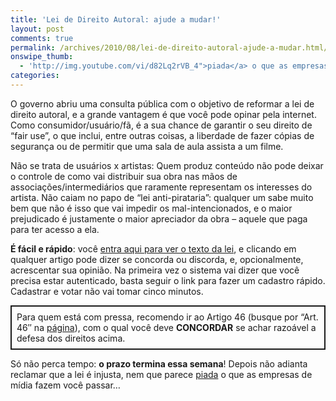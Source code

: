```yaml
---
title: 'Lei de Direito Autoral: ajude a mudar!'
layout: post
comments: true
permalink: /archives/2010/08/lei-de-direito-autoral-ajude-a-mudar.html/
onswipe_thumb:
  - 'http://img.youtube.com/vi/d82Lq2rVB_4">piada</a> o que as empresas de mídia fazem você passar.../0.jpg'
categories:
---
```

O governo abriu uma consulta pública com o objetivo de reformar a lei de direito autoral, e a grande vantagem é que você pode opinar pela internet. Como consumidor/usuário/fã, é a sua chance de garantir o seu direito de &#8220;fair use&#8221;, o que inclui, entre outras coisas, a liberdade de fazer cópias de segurança ou de permitir que uma sala de aula assista a um filme.

Não se trata de usuários x artistas: Quem produz conteúdo não pode deixar o controle de como vai distribuir sua obra nas mãos de associações/intermediários que raramente representam os interesses do artista. Não caiam no papo de &#8220;lei anti-pirataria&#8221;: qualquer um sabe muito bem que não é isso que vai impedir os mal-intencionados, e o maior prejudicado é justamente o maior apreciador da obra &#8211; aquele que paga para ter acesso a ela.

**É fácil e rápido**: você [entra aqui para ver o texto da lei][1], e clicando em qualquer artigo pode dizer se concorda ou discorda, e, opcionalmente, acrescentar sua opinião. Na primeira vez o sistema vai dizer que você precisa estar autenticado, basta seguir o link para fazer um cadastro rápido. Cadastrar e votar não vai tomar cinco minutos.

<div style="border:2px double; padding:8px;">
  Para quem está com pressa, recomendo ir ao Artigo 46 (busque por &#8220;Art. 46&#8243; na <a href="http://www.cultura.gov.br/consultadireitoautoral/2010/06/12/texto-em-consulta/">página</a>), com o qual você deve <strong>CONCORDAR</strong> se achar razoável a defesa dos direitos acima.
</div>

Só não perca tempo: **o prazo termina essa semana**! Depois não adianta reclamar que a lei é injusta, nem que parece [piada][2] o que as empresas de mídia fazem você passar&#8230;

 [1]: http://www.cultura.gov.br/consultadireitoautoral/2010/06/12/texto-em-consulta/
 [2]: http://www.youtube.com/watch?v=d82Lq2rVB_4